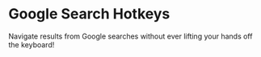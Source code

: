 # Google Search Hotkeys

Navigate results from Google searches without ever lifting your hands off the keyboard!
